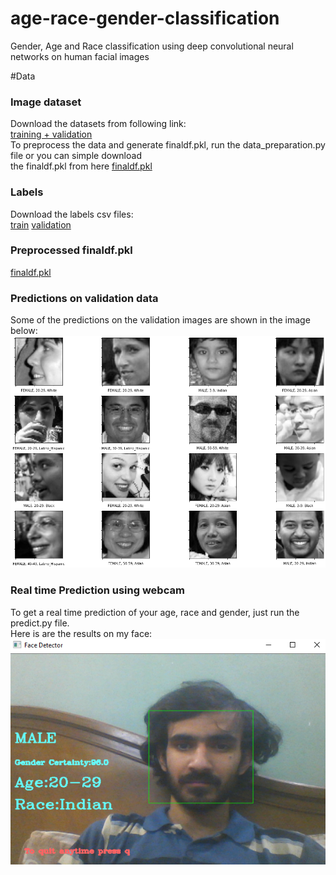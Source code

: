 # age-race-gender-classification
Gender, Age and Race classification using deep convolutional neural networks on human facial images

#Data
### Image dataset
Download the datasets from following link: <br>
[training + validation](https://drive.google.com/file/d/1Z1RqRo0_JiavaZw2yzZG6WETdZQ8qX86/view) <br>
To preprocess the data and generate finaldf.pkl, run the data_preparation.py file or you can simple download <br>
the finaldf.pkl from here [finaldf.pkl](https://drive.google.com/file/d/1kKAdiioxzuujIN6iEmO1hSdR-Vgimddp/view) <br>

### Labels
Download the labels csv files: <br>
[train](https://drive.google.com/file/d/1i1L3Yqwaio7YSOCj7ftgk8ZZchPG7dmH/view)
[validation](https://drive.google.com/file/d/1wOdja-ezstMEp81tX1a-EYkFebev4h7D/view)<br>
### Preprocessed finaldf.pkl
[finaldf.pkl](https://drive.google.com/file/d/1kKAdiioxzuujIN6iEmO1hSdR-Vgimddp/view) <br>
### Predictions on validation data
Some of the predictions on the validation images are shown in the image below:
![predictions](images-for-read-me/predictions.png)<br>
### Real time Prediction using webcam
To get a real time prediction of your age, race and gender, just run the predict.py file. <br>
Here is are the results on my face:<br>
![realtime](images-for-read-me/real-time.png)
